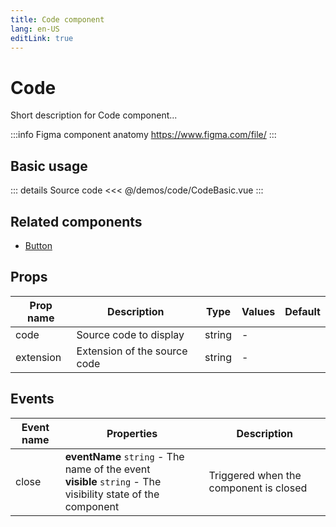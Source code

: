 ```yaml
---
title: Code component
lang: en-US
editLink: true
---
```


# Code

Short description for Code component...

:::info Figma component anatomy
https://www.figma.com/file/
:::

## Basic usage

<CodeBasic />

::: details Source code
<<< @/demos/code/CodeBasic.vue
:::

## Related components

- [Button](/components/button/button.doc)

## Props

| Prop name | Description                  | Type   | Values | Default |
| --------- | ---------------------------- | ------ | ------ | ------- |
| code      | Source code to display       | string | -      |         |
| extension | Extension of the source code | string | -      |         |

## Events

| Event name | Properties                                                                                                      | Description                            |
| ---------- | --------------------------------------------------------------------------------------------------------------- | -------------------------------------- |
| close      | **eventName** `string` - The name of the event<br/>**visible** `string` - The visibility state of the component | Triggered when the component is closed |
